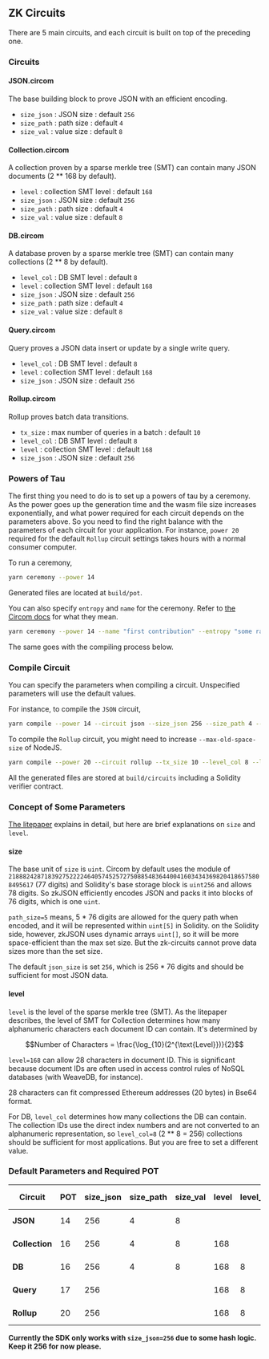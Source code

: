 ## ZK Circuits

There are 5 main circuits, and each circuit is built on top of the preceding one.

### Circuits

#### JSON.circom

The base building block to prove JSON with an efficient encoding.

- `size_json` : JSON size : default `256`
- `size_path` : path size : default `4`
- `size_val` : value size : default `8`

#### Collection.circom

A collection proven by a sparse merkle tree (SMT) can contain many JSON documents (2 ** 168 by default).

- `level` : collection SMT level : default `168`
- `size_json` : JSON size : default `256`
- `size_path` : path size : default `4`
- `size_val` : value size : default `8`

#### DB.circom

A database proven by a sparse merkle tree (SMT) can contain many collections (2 ** 8 by default).

- `level_col` : DB SMT level : default `8`
- `level` : collection SMT level : default `168`
- `size_json` : JSON size : default `256`
- `size_path` : path size : default `4`
- `size_val` : value size : default `8`

#### Query.circom

Query proves a JSON data insert or update by a single write query.

- `level_col` : DB SMT level : default `8`
- `level` : collection SMT level : default `168`
- `size_json` : JSON size : default `256`

#### Rollup.circom

Rollup proves batch data transitions.

- `tx_size` : max number of queries in a batch : default `10`
- `level_col` : DB SMT level : default `8`
- `level` : collection SMT level : default `168`
- `size_json` : JSON size : default `256`

### Powers of Tau

The first thing you need to do is to set up a powers of tau by a ceremony. As the power goes up the generation time and the wasm file size increases exponentially, and what power required for each circuit depends on the parameters above. So you need to find the right balance with the parameters of each circuit for your application. For instance, `power 20` required for the default `Rollup` circuit settings takes hours with a normal consumer computer.

To run a ceremony,

```bash
yarn ceremony --power 14
```

Generated files are located at `build/pot`.

You can also specify `entropy` and `name` for the ceremony. Refer to [the Circom docs](https://docs.circom.io/getting-started/proving-circuits/) for what they mean.

```bash
yarn ceremony --power 14 --name "first contribution" --entropy "some random value"
```

The same goes with the compiling process below.

### Compile Circuit

You can specify the parameters when compiling a circuit. Unspecified parameters will use the default values.

For instance, to compile the `JSON` circuit,

```bash
yarn compile --power 14 --circuit json --size_json 256 --size_path 4 --size_val 8
```

To compile the `Rollup` circuit, you might need to increase `--max-old-space-size` of NodeJS.

```bash
yarn compile --power 20 --circuit rollup --tx_size 10 --level_col 8 --level 168 --size_json 256
```

All the generated files are stored at `build/circuits` including a Solidity verifier contract.

### Concept of Some Parameters

[The litepaper](../) explains in detail, but here are brief explanations on `size` and `level`.

#### size

The base unit of `size` is `uint`. Circom by default uses the module of `21888242871839275222246405745257275088548364400416034343698204186575808495617` (77 digits) and Solidity's base storage block is `uint256` and allows 78 digits. So zkJSON efficiently encodes JSON and packs it into blocks of 76 digits, which is one `uint`.

`path_size=5` means, 5 * 76 digits are allowed for the query path when encoded, and it will be represented within `uint[5]` in Solidity. on the Solidity side, however, zkJSON uses dynamic arrays `uint[]`, so it will be more space-efficient than the max set size. But the zk-circuits cannot prove data sizes more than the set size.

The default `json_size` is set `256`, which is 256 * 76 digits and should be sufficient for most JSON data.

#### level

`level` is the level of the sparse merkle tree (SMT). As the litepaper describes, the level of SMT for Collection determines how many alphanumeric characters each document ID can contain. It's determined by

```math
Number of Characters = \frac{\log_{10}(2^{\text{Level}})}{2}
```

`level=168` can allow 28 characters in document ID. This is significant because document IDs are often used in access control rules of NoSQL databases (with WeaveDB, for instance).

28 characters can fit compressed Ethereum addresses (20 bytes) in Bse64 format.

For DB, `level_col` determines how many collections the DB can contain. The collection IDs use the direct index numbers and are not converted to an alphanumeric representation, so `level_col=8` (2 ** 8 = 256) collections should be sufficient for most applications. But you are free to set a different value.

### Default Parameters and Required POT

| Circuit | POT | size_json | size_path | size_val | level | level_col | tx_size | Proof Gen |
|---|---|---|---|---|---|---|---|---|
| **JSON** | 14 | 256 | 4 | 8 |   |   |   | 3 secs  |
| **Collection** | 16 | 256 | 4 | 8 | 168 |   |   | 3 secs  |
| **DB** | 16 | 256 | 4 | 8 | 168 | 8 |   | 3 secs  |
| **Query** | 17 | 256 |  |   | 168 | 8 |   | 3 secs  |
| **Rollup** | 20 | 256 |  |   | 168 | 8 | 14 | 30 secs  |

**Currently the SDK only works with `size_json=256` due to some hash logic. Keep it 256 for now please.**
